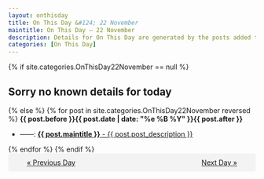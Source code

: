 ```yaml
---
layout: onthisday
title: On This Day &#124; 22 November
maintitle: On This Day — 22 November
description: Details for On This Day are generated by the posts added to the website so the content is subject to changes/updates over time.
categories: [On This Day]
---
```


{% if site.categories.OnThisDay22November == null %}
<h2>Sorry no known details for today</h2>
{% else %}
{% for post in site.categories.OnThisDay22November reversed %}
<strong>{{ post.before }}{{ post.date | date: "%e %B %Y" }}{{ post.after }}</strong>
<ul>
<li> ——: <a class="{{ post.class }}" href="{{ post.url }}"><strong>{{ post.maintitle }}</strong> - {{ post.post_description }}</a></li>
</ul>
{% endfor %}
{% endif %}
<br />
<div style="background-color: #f3f3f3; padding: 10px; border-radius: 5px; text-align: center; display: flex; justify-content: space-evenly;">
<a href="/onthisday/11/11-21">« Previous Day</a>
<span style="visibility:hidden;">[ Visit Leap Year February 29 ]</span>
<a href="/onthisday/11/11-23">Next Day »</a>
</div>
